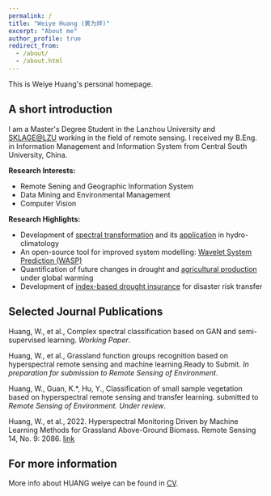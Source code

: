 ```yaml
---
permalink: /
title: "Weiye Huang (黄为烨)"
excerpt: "About me"
author_profile: true
redirect_from: 
  - /about/
  - /about.html
---
```


This is Weiye Huang's personal homepage.

## A short introduction
I am a Master's Degree Student in the Lanzhou University and [SKLAGE@LZU](https://www.sklgae.lzu.edu.cn/) working in the field of remote sensing. I received my B.Eng. in Information Management and Information System from Central South University, China.

<b>Research Interests:</b>
* Remote Sening and Geographic Information System
* Data Mining and Environmental Management
* Computer Vision

<b>Research Highlights:</b>
* Development of [spectral transformation](https://doi.org/10.1029/2019WR026962) and its [application](https://doi.org/10.1016/j.jhydrol.2021.126816) in hydro-climatology
* An open-source tool for improved system modelling: [Wavelet System Prediction (WASP)](https://doi.org/10.1016/j.envsoft.2020.104907)
* Quantification of future changes in drought and [agricultural production](https://doi.org/10.1007/s00704-018-2617-z) under global warming
* Development of [index-based drought insurance](https://doi.org/10.1108/AFR-02-2020-0020) for disaster risk transfer

## Selected Journal Publications
Huang, W., et al., Complex spectral classification based on GAN and semi-supervised learning. *Working Paper*.

Huang, W., et al., Grassland function groups recognition based on hyperspectral remote sensing and machine learning.Ready to Submit. *In preparation for submission to Remote Sensing of Environment*. 

Huang, W., Guan, K.*, Hu, Y., Classification of small sample vegetation based on hyperspectral remote sensing and transfer learning. submitted to *Remote Sensing of Environment. Under review*. 

Huang, W., et al., 2022. Hyperspectral Monitoring Driven by Machine Learning Methods for Grassland
Above-Ground Biomass. Remote Sensing 14, No. 9: 2086. [link](https://doi.org/10.3390/rs14092086)


## For more information
More info about HUANG weiye can be found in [CV](https://highwy.github.io/cv/).
